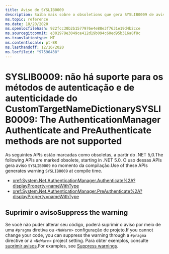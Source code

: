 ```yaml
---
title: Aviso de SYSLIB0009
description: Saiba mais sobre o obsoletions que gera SYSLIB0009 de aviso de tempo de compilação.
ms.topic: reference
ms.date: 10/20/2020
ms.openlocfilehash: 922fcc30b2b1577976e4e88e3f7631e19d4b2cce
ms.sourcegitcommit: e301979e3049ce412d19b094c60ed95b316a8f8c
ms.translationtype: MT
ms.contentlocale: pt-BR
ms.lasthandoff: 12/16/2020
ms.locfileid: "97596438"
---
```

# <a name="syslib0009-the-authenticationmanager-authenticate-and-preauthenticate-methods-are-not-supported"></a><span data-ttu-id="689fc-103">SYSLIB0009: não há suporte para os métodos de autenticação e de autenticidade do CustomTargetNameDictionary</span><span class="sxs-lookup"><span data-stu-id="689fc-103">SYSLIB0009: The AuthenticationManager Authenticate and PreAuthenticate methods are not supported</span></span>

<span data-ttu-id="689fc-104">As seguintes APIs estão marcadas como obsoletas, a partir do .NET 5,0.</span><span class="sxs-lookup"><span data-stu-id="689fc-104">The following APIs are marked obsolete, starting in .NET 5.0.</span></span> <span data-ttu-id="689fc-105">O uso dessas APIs gera aviso `SYSLIB0009` no momento da compilação.</span><span class="sxs-lookup"><span data-stu-id="689fc-105">Use of these APIs generates warning `SYSLIB0009` at compile time.</span></span>

- <xref:System.Net.AuthenticationManager.Authenticate%2A?displayProperty=nameWithType>
- <xref:System.Net.AuthenticationManager.PreAuthenticate%2A?displayProperty=nameWithType>

## <a name="suppress-the-warning"></a><span data-ttu-id="689fc-106">Suprimir o aviso</span><span class="sxs-lookup"><span data-stu-id="689fc-106">Suppress the warning</span></span>

<span data-ttu-id="689fc-107">Se você não puder alterar seu código, poderá suprimir o aviso por meio de uma `#pragma` diretiva ou `<NoWarn>` configuração de projeto.</span><span class="sxs-lookup"><span data-stu-id="689fc-107">If you cannot change your code, you can suppress the warning through a `#pragma` directive or a `<NoWarn>` project setting.</span></span> <span data-ttu-id="689fc-108">Para obter exemplos, consulte [suprimir avisos](../syslib-obsoletions.md#suppress-warnings).</span><span class="sxs-lookup"><span data-stu-id="689fc-108">For examples, see [Suppress warnings](../syslib-obsoletions.md#suppress-warnings).</span></span>
